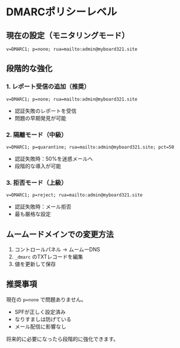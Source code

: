 # DMARCポリシーレベル

## 現在の設定（モニタリングモード）
```
v=DMARC1; p=none; rua=mailto:admin@myboard321.site
```

## 段階的な強化

### 1. レポート受信の追加（推奨）
```
v=DMARC1; p=none; rua=mailto:admin@myboard321.site
```
- 認証失敗のレポートを受信
- 問題の早期発見が可能

### 2. 隔離モード（中級）
```
v=DMARC1; p=quarantine; rua=mailto:admin@myboard321.site; pct=50
```
- 認証失敗時：50%を迷惑メールへ
- 段階的な導入が可能

### 3. 拒否モード（上級）
```
v=DMARC1; p=reject; rua=mailto:admin@myboard321.site
```
- 認証失敗時：メール拒否
- 最も厳格な設定

## ムームードメインでの変更方法

1. コントロールパネル → ムームーDNS
2. `_dmarc` のTXTレコードを編集
3. 値を更新して保存

## 推奨事項

現在の `p=none` で問題ありません。
- SPFが正しく設定済み
- なりすましは防げている
- メール配信に影響なし

将来的に必要になったら段階的に強化できます。